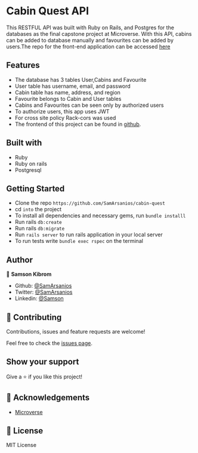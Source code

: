 # Cabin Quest API

This RESTFUL API was built with Ruby on Rails, and Postgres for the databases as the final capstone project at Microverse. With this API, cabins can be added to database manually and favourites can be added by users.The repo for the front-end application can be accessed [here](https://github.com/SamArsanios/cabin-quest)

## Features

- The database has 3 tables User,Cabins and Favourite
- User table has username, email, and password
- Cabin table has name, address, and region
- Favourite belongs to Cabin and User tables
- Cabins and Favourites can be seen only by authorized users
- To authorize users, this app uses JWT
- For cross site policy Rack-cors was used  
- The frontend of this project can be found in [github](https://github.com/SamArsanios/cabin-quest).

## Built with

- Ruby
- Ruby on rails
- Postgresql

## Getting Started

- Clone the repo `https://github.com/SamArsanios/cabin-quest`
- cd `into` the project
- To install all dependencies and necessary gems, run `bundle installl`
- Run rails `db:create`
- Run rails `db:migrate`
- Run `rails server` to run rails application in your local server
- To run tests write `bundle exec rspec` on the terminal

## Author

👤 **Samson Kibrom**

- Github: [@SamArsanios](https://github.com/SamArsanios)
- Twitter: [@SamArsanios](https://twitter.com/SamArsanios)
- Linkedin: [@Samson](https://www.linkedin.com/in/samson-kibrom)

## 🤝 Contributing

Contributions, issues and feature requests are welcome!

Feel free to check the [issues page](issues/).

## Show your support

Give a ⭐️ if you like this project!

## 👏 Acknowledgements

- [Microverse](issues/)


## 📝 License

MIT License
